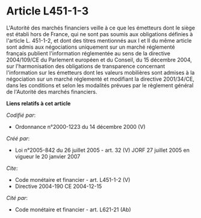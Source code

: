 # Article L451-1-3

L'Autorité des marchés financiers veille à ce que les émetteurs dont le siège est établi hors de France, qui ne sont pas
soumis aux obligations définies à l'article L. 451-1-2, et dont des titres mentionnés aux I et II du même article sont admis
aux négociations uniquement sur un marché réglementé français publient l'information réglementée au sens de la directive
2004/109/CE du Parlement européen et du Conseil, du 15 décembre 2004, sur l'harmonisation des obligations de transparence
concernant l'information sur les émetteurs dont les valeurs mobilières sont admises à la négociation sur un marché réglementé
et modifiant la directive 2001/34/CE, dans les conditions et selon les modalités prévues par le règlement général de
l'Autorité des marchés financiers.

**Liens relatifs à cet article**

_Codifié par_:

  - Ordonnance n°2000-1223 du 14 décembre 2000 (V)

_Créé par_:

  - Loi n°2005-842 du 26 juillet 2005 - art. 32 (V) JORF 27 juillet 2005 en vigueur le 20 janvier 2007

_Cite_:

  - Code monétaire et financier - art. L451-1-2 (V)
  - Directive 2004-190 CE 2004-12-15

_Cité par_:

  - Code monétaire et financier - art. L621-21 (Ab)
